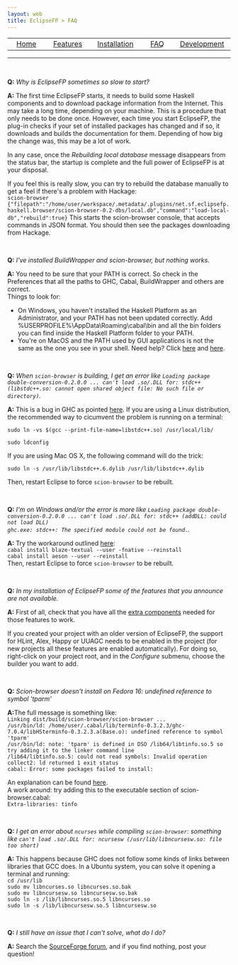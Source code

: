 ```yaml
---
layout: web
title: EclipseFP > FAQ
---
```


<!-- The list of elements -->
<center>
<table id="tableofcontents">
  <tr>
    <td width="160px" align="center" class="toc"><a href="index.html">Home</a></td>
    <td width="160px" align="center" class="toc"><a href="features.html">Features</a></td>
    <td width="160px" align="center" class="toc"><a href="install.html">Installation</a></td>
    <td width="160px" align="center" class="toc selected"><a href="faq.html">FAQ</a></td>
    <td width="160px" align="center" class="toc"><a href="dev.html">Development</a></td>
  </tr>
</table>
</center>
<hr />
<br />
<!-- Until here the list -->

<p><b>Q:</b> <i>Why is EclipseFP sometimes so slow to start?</i></p>
<p><b>A:</b> The first time EclipseFP starts, it needs to build some Haskell components and to download package information from the Internet. This may take a long time, depending on your machine. This is a procedure that only needs to be done once. However, each time you start EclipseFP, the plug-in checks if your set of installed packages has changed and if so, it downloads and builds the documentation for them. Depending of how big the change was, this may be a lot of work.</p>
<p>In any case, once the <i>Rebuilding local database</i> message disappears from the status bar, the startup is complete and the full power of EclipseFP is at your disposal.</p>
<p>If you feel this is really slow, you can try to rebuild the database manually to get a feel if there's a problem with Hackage:<br/>
<code>scion-browser</code>
<code>{"filepath":"/home/user/workspace/.metadata/.plugins/net.sf.eclipsefp.haskell.browser/scion-browser-0.2-dbs/local.db","command":"load-local-db","rebuild":true}</code>
This starts the scion-browser console, that accepts commands in JSON format. You should then see the packages downloading from Hackage.</p>
<br />

<p><b>Q:</b> <i>I've installed BuildWrapper and scion-browser, but nothing works.</i></p>
<p><b>A:</b> You need to be sure that your PATH is correct. So check in the Preferences that all the paths to GHC, Cabal, BuildWrapper and others are correct.<br/>
Things to look for:
<ul>
<li>On Windows, you haven't installed the Haskell Platform as an Administrator, and your PATH has not been updated correctly. Add %USERPROFILE%\AppData\Roaming\cabal\bin and all the bin folders you can find inside the Haskell Platform folder to your PATH.</li>
<li>You're on MacOS and the PATH used by GUI applications is not the same as the one you see in your shell. Need help? Click <a href="http://leohacker.wordpress.com/2011/12/05/add-your-path-into-path-for-gui-application-for-macos/">here</a> and <a href="http://serverfault.com/questions/16355/how-to-set-global-path-on-os-x">here</a>.</li>
</ul></p>
<br/>

<p><b>Q:</b> <i>When <code>scion-browser</code> is building, I get an error like <code>Loading package double-conversion-0.2.0.0 ... can't load .so/.DLL for: stdc++ (libstdc++.so: cannot open shared object file: No such file or directory)</code>.</i></p>
<p><b>A:</b> This is a bug in GHC as pointed <a href="http://hackage.haskell.org/trac/ghc/ticket/5289">here</a>. If you are using a Linux distribution, the recommended way to cicumvent the problem is running on a terminal:
<p><code>sudo ln -vs $(gcc --print-file-name=libstdc++.so) /usr/local/lib/<br />
sudo ldconfig</code></p>
If you are using Mac OS X, the following command will do the trick:
<p><code>sudo ln -s /usr/lib/libstdc++.6.dylib /usr/lib/libstdc++.dylib</code></p>
Then, restart Eclipse to force <code>scion-browser</code> to be rebuilt.
</p>
<br />

<p><b>Q:</b> <i>I'm on Windows and/or the error is more like <code>Loading package double-conversion-0.2.0.0 ... can't load .so/.DLL for: stdc++ (addDLL: could not load DLL)
ghc.exe: stdc++: The specified module could not be found.</code>.</i></p>
<p><b>A:</b> Try the workaround outlined <a href="https://github.com/mailrank/blaze-textual#readme">here</a>:<br />
<code>cabal install blaze-textual --user -fnative --reinstall</code><br />
<code>cabal install aeson --user --reinstall</code><br />
Then, restart Eclipse to force <code>scion-browser</code> to be rebuilt.
</p>
<br />

<p><b>Q:</b> <i>In my installation of EclipseFP some of the features that you announce are not available.</i></p>
<p><b>A:</b> First of all, check that you have all the <a href="install.html#extra">extra components</a> needed for those features to work.</p>
<p>If you created your project with an older version of EclipseFP, the support for HLint, Alex, Happy or UUAGC needs to be enabled in the project (for new projects all these features are enabled automatically). For doing so, right-click on your project root, and in the <i>Configure</i> submenu, choose the builder you want to add.</p>

<br />

<p><b>Q:</b> <i>Scion-browser doesn't install on Fedora 16: undefined reference to symbol 'tparm'</i></p>
<p><b>A:</b>The full message is something like:<br />
<code>Linking dist/build/scion-browser/scion-browser ...</code><br />
<code>/usr/bin/ld: /home/user/.cabal/lib/terminfo-0.3.2.3/ghc-7.0.4/libHSterminfo-0.3.2.3.a(Base.o): undefined reference to symbol 'tparm'</code><br />
<code>/usr/bin/ld: note: 'tparm' is defined in DSO /lib64/libtinfo.so.5 so try adding it to the linker command line</code><br />
<code>/lib64/libtinfo.so.5: could not read symbols: Invalid operation</code><br />
<code>collect2: ld returned 1 exit status</code><br />
<code>cabal: Error: some packages failed to install:</code><br />
</p>
<p>
An explanation can be found <a href="http://lists.fedoraproject.org/pipermail/devel/2010-March/133601.html">here</a>. 
<br />A work around: try adding this to the executable section of scion-browser.cabal:<br />
<code>Extra-libraries: tinfo</code>
</p>

<br />

<p><b>Q:</b> <i>I get an error about <code>ncurses</code> while compiling <code>scion-browser</code>: something like <code>can't load .so/.DLL for: ncursesw (/usr/lib/libncursesw.so: file too short)</code></i></p>
<p><b>A:</b> This happens because GHC does not follow some kinds of links between libraries that GCC does. In a Ubuntu system, you can solve it opening a terminal and running:<br />
<code>cd /usr/lib</code><br />
<code>sudo mv libncurses.so libncurses.so.bak</code><br />
<code>sudo mv libncursesw.so libncursesw.so.bak</code><br />
<code>sudo ln -s /lib/libncurses.so.5 libncurses.so</code><br />
<code>sudo ln -s /lib/libncursesw.so.5 libncursesw.so</code><br />
</p>

<br />

<p><b>Q:</b> <i>I still have an issue that I can't solve, what do I do?</i></p>
<p><b>A:</b> Search the <a href="http://sourceforge.net/projects/eclipsefp/forums/forum/371922">SourceForge forum</a>, and if you find nothing, post your question!</p>


